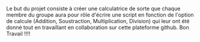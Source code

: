 Le but du projet consiste à créer une calculatrice de sorte que chaque membre du groupe aura pour rôle d'écrire une script en fonction de l'option de calcule (Addition, Soustraction, Multiplication, Division) qui leur ont été donné tout en travaillant en collaboration sur cette plateforme github. Bon Travail !!!!
